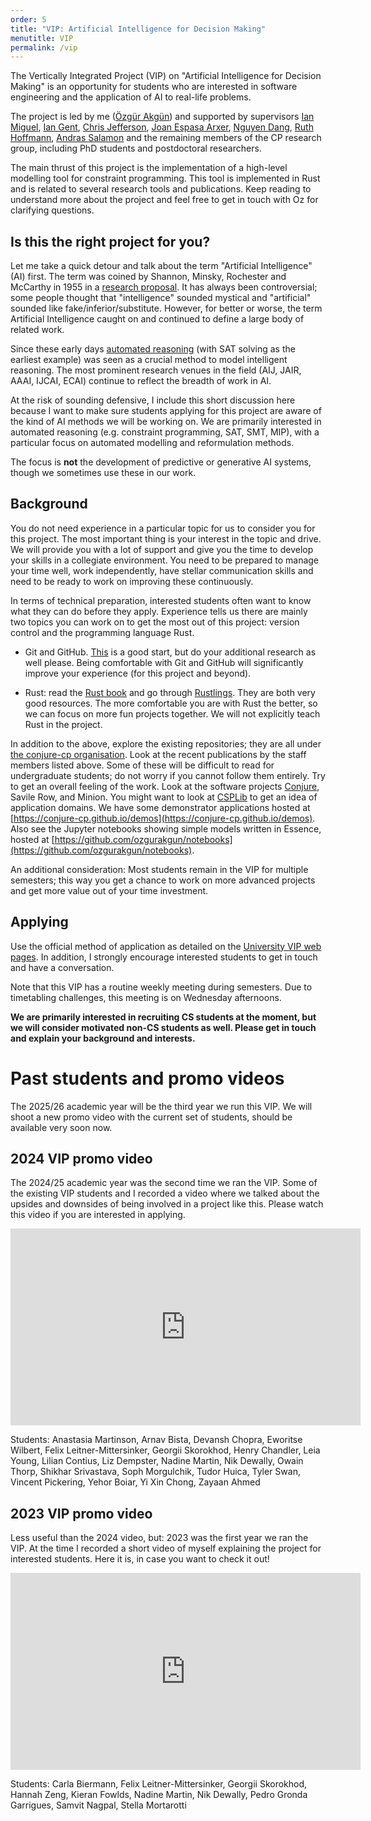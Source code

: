 ```yaml
---
order: 5
title: "VIP: Artificial Intelligence for Decision Making"
menutitle: VIP
permalink: /vip
---
```


The Vertically Integrated Project (VIP) on "Artificial Intelligence for Decision Making" is an opportunity for students who are interested in software engineering and the application of AI to real-life problems.

The project is led by me ([Özgür Akgün](https://www.st-andrews.ac.uk/computer-science/people/oa86/)) and supported by supervisors [Ian Miguel](https://www.st-andrews.ac.uk/computer-science/people/ijm/), [Ian Gent](https://www.st-andrews.ac.uk/computer-science/people/ipg1/), [Chris Jefferson](https://www.st-andrews.ac.uk/computer-science/people/caj21/), [Joan Espasa Arxer](https://www.st-andrews.ac.uk/computer-science/people/jea20/), [Nguyen Dang](https://www.st-andrews.ac.uk/computer-science/people/nttd/), [Ruth Hoffmann](https://www.st-andrews.ac.uk/computer-science/people/rh347/), [Andras Salamon](https://www.st-andrews.ac.uk/computer-science/people/as456/) and the remaining members of the CP research group, including PhD students and postdoctoral researchers.

The main thrust of this project is the implementation of a high-level modelling tool for constraint programming. This tool is implemented in Rust and is related to several research tools and publications. Keep reading to understand more about the project and feel free to get in touch with Oz for clarifying questions.

## Is this the right project for you?

Let me take a quick detour and talk about the term "Artificial Intelligence" (AI) first. The term was coined by Shannon, Minsky, Rochester and McCarthy in 1955 in a [research proposal](http://jmc.stanford.edu/articles/dartmouth/dartmouth.pdf). It has always been controversial; some people thought that "intelligence" sounded mystical and "artificial" sounded like fake/inferior/substitute. However, for better or worse, the term Artificial Intelligence caught on and continued to define a large body of related work.

Since these early days [automated reasoning](https://plato.stanford.edu/entries/reasoning-automated) (with SAT solving as the earliest example) was seen as a crucial method to model intelligent reasoning. The most prominent research venues in the field (AIJ, JAIR, AAAI, IJCAI, ECAI) continue to reflect the breadth of work in AI.

At the risk of sounding defensive, I include this short discussion here because I want to make sure students applying for this project are aware of the kind of AI methods we will be working on. We are primarily interested in automated reasoning (e.g. constraint programming, SAT, SMT, MIP), with a particular focus on automated modelling and reformulation methods.

The focus is **not** the development of predictive or generative AI systems, though we sometimes use these in our work.

## Background

You do not need experience in a particular topic for us to consider you for this project. The most important thing is your interest in the topic and drive. We will provide you with a lot of support and give you the time to develop your skills in a collegiate environment. You need to be prepared to manage your time well, work independently, have stellar communication skills and need to be ready to work on improving these continuously.

In terms of technical preparation, interested students often want to know what they can do before they apply. Experience tells us there are mainly two topics you can work on to get the most out of this project: version control and the programming language Rust.

- Git and GitHub. [This](https://swcarpentry.github.io/git-novice/) is a good start, but do your additional research as well please. Being comfortable with Git and GitHub will significantly improve your experience (for this project and beyond).

- Rust: read the [Rust book](https://doc.rust-lang.org/book/index.html) and go through [Rustlings](https://github.com/rust-lang/rustlings). They are both very good resources. The more comfortable you are with Rust the better, so we can focus on more fun projects together. We will not explicitly teach Rust in the project.

In addition to the above, explore the existing repositories; they are all under [the conjure-cp organisation](https://github.com/conjure-cp). Look at the recent publications by the staff members listed above. Some of these will be difficult to read for undergraduate students; do not worry if you cannot follow them entirely. Try to get an overall feeling of the work. Look at the software projects [Conjure](https://github.com/conjure-cp/conjure), Savile Row, and Minion. You might want to look at [CSPLib](https://www.csplib.org) to get an idea of application domains. We have some demonstrator applications hosted at [https://conjure-cp.github.io/demos](https://conjure-cp.github.io/demos). Also see the Jupyter notebooks showing simple models written in Essence, hosted at [https://github.com/ozgurakgun/notebooks](https://github.com/ozgurakgun/notebooks).

An additional consideration: Most students remain in the VIP for multiple semesters; this way you get a chance to work on more advanced projects and get more value out of your time investment.

## Applying

Use the official method of application as detailed on the [University VIP web pages](https://www.st-andrews.ac.uk/education/vip/). In addition, I strongly encourage interested students to get in touch and have a conversation.

Note that this VIP has a routine weekly meeting during semesters. Due to timetabling challenges, this meeting is on Wednesday afternoons.

**We are primarily interested in recruiting CS students at the moment, but we will consider motivated non-CS students as well. Please get in touch and explain your background and interests.**


# Past students and promo videos

The 2025/26 academic year will be the third year we run this VIP. We will shoot a new promo video with the current set of students, should be available very soon now.

## 2024 VIP promo video

The 2024/25 academic year was the second time we ran the VIP. Some of the existing VIP students and I recorded a video where we talked about the upsides and downsides of being involved in a project like this. Please watch this video if you are interested in applying.

<iframe width="560" height="315" style="display:block;margin:auto;" src="https://www.youtube.com/embed/PgnxbnGh3oo" title="YouTube video player" frameborder="0" allow="accelerometer; autoplay; clipboard-write; encrypted-media; gyroscope; picture-in-picture; web-share" allowfullscreen></iframe>

Students:
Anastasia Martinson,
Arnav Bista,
Devansh Chopra,
Eworitse Wilbert,
Felix Leitner-Mittersinker,
Georgii Skorokhod,
Henry Chandler,
Leia Young,
Lilian Contius,
Liz Dempster,
Nadine Martin,
Nik Dewally,
Owain Thorp,
Shikhar Srivastava,
Soph Morgulchik,
Tudor Huica,
Tyler Swan,
Vincent Pickering,
Yehor Boiar,
Yi Xin Chong,
Zayaan Ahmed


## 2023 VIP promo video

Less useful than the 2024 video, but: 2023 was the first year we ran the VIP. At the time I recorded a short video of myself explaining the project for interested students. Here it is, in case you want to check it out!

<iframe width="560" height="315" style="display:block;margin:auto;" src="https://www.youtube.com/embed/bK_QmJ4Mlos" title="YouTube video player" frameborder="0" allow="accelerometer; autoplay; clipboard-write; encrypted-media; gyroscope; picture-in-picture; web-share" allowfullscreen></iframe>

Students:
Carla Biermann,
Felix Leitner-Mittersinker,
Georgii Skorokhod,
Hannah Zeng,
Kieran Fowlds,
Nadine Martin,
Nik Dewally,
Pedro Gronda Garrigues,
Samvit Nagpal,
Stella Mortarotti


